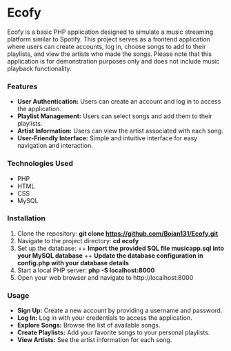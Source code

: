 # Ecofy

Ecofy is a basic PHP application designed to simulate a music streaming platform similar to Spotify. This project serves as a frontend application where users can create accounts, log in, choose songs to add to their playlists, and view the artists who made the songs. Please note that this application is for demonstration purposes only and does not include music playback functionality.

### Features
+ **User Authentication:** Users can create an account and log in to access the application.
+ **Playlist Management:** Users can select songs and add them to their playlists.
+ **Artist Information:** Users can view the artist associated with each song.
+ **User-Friendly Interface:** Simple and intuitive interface for easy navigation and interaction.
### Technologies Used
+ PHP
+ HTML
+ CSS
+ MySQL

### Installation
1. Clone the repository: **git clone https://github.com/Bojan131/Ecofy.git**
2. Navigate to the project directory: **cd ecofy**
3. Set up the database:
   ++ **Import the provided SQL file musicapp.sql into your MySQL database**
   ++ **Update the database configuration in config.php with your database details**
4. Start a local PHP server: **php -S localhost:8000**
5. Open your web browser and navigate to http://localhost:8000

### Usage
+ **Sign Up:** Create a new account by providing a username and password.
+ **Log In:** Log in with your credentials to access the application.
+ **Explore Songs:** Browse the list of available songs.
+ **Create Playlists:** Add your favorite songs to your personal playlists.
+ **View Artists:** See the artist information for each song.
